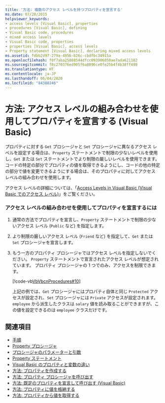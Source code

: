 ```yaml
---
title: '方法: 複数のアクセス レベルを持つプロパティを宣言する'
ms.date: 07/20/2015
helpviewer_keywords:
- access levels [Visual Basic], properties
- procedures [Visual Basic], defining
- Visual Basic code, procedures
- mixed access levels
- Visual Basic code, properties
- properties [Visual Basic], access levels
- Property statement [Visual Basic], declaring mixed access levels
ms.assetid: fdbb2d97-279a-4956-b26c-cbdfbc34915a
ms.openlocfilehash: f0f7aba25888544dfcc093906850ae7ada621182
ms.sourcegitcommit: f8c270376ed905f6a8896ce0fe25b4f4b38ff498
ms.translationtype: HT
ms.contentlocale: ja-JP
ms.lasthandoff: 06/04/2020
ms.locfileid: "84388246"
---
```

# <a name="how-to-declare-a-property-with-mixed-access-levels-visual-basic"></a>方法: アクセス レベルの組み合わせを使用してプロパティを宣言する (Visual Basic)
プロパティに対する `Get` プロシージャと `Set` プロシージャに異なるアクセス レベルを設定する場合は、`Property` ステートメントで制限の少ないレベルを使用し、`Get` または `Set` ステートメントでより制限の厳しいレベルを使用できます。 コードの特定の部分でプロパティの値を取得できるようにし、コードの他の特定の部分で値を変更できるようにする場合は、そのプロパティに対してアクセス レベルの組み合わせを使用します。  
  
 アクセス レベルの詳細については、「[Access Levels in Visual Basic (Visual Basic でのアクセス レベル)](../declared-elements/access-levels.md)」をご覧ください。  
  
### <a name="to-declare-a-property-with-mixed-access-levels"></a>アクセス レベルの組み合わせを使用してプロパティを宣言するには  
  
1. 通常の方法でプロパティを宣言し、`Property` ステートメントで制限の少ないアクセス レベル (`Public` など) を指定します。  
  
2. より制限の厳しいアクセス レベル (`Friend` など) を指定して、`Get` または `Set` プロシージャを宣言します。  
  
3. もう一方のプロパティ プロシージャではアクセス レベルを指定しないでください。 `Property` ステートメントで宣言されたアクセス レベルが想定されています。 プロパティ プロシージャの 1 つでのみ、アクセスを制限できます。  
  
     [!code-vb[VbVbcnProcedures#10](~/samples/snippets/visualbasic/VS_Snippets_VBCSharp/VbVbcnProcedures/VB/Class1.vb#10)]  
  
     上記の例では、`Get` プロシージャにはプロパティ自体と同じ `Protected` アクセスが設定され、`Set` プロシージャには `Private` アクセスが設定されます。 `employee` から派生したクラスは `salary` 値を読み取ることができますが、この値を設定できるのは `employee` クラスだけです。  
  
## <a name="see-also"></a>関連項目

- [手順](./index.md)
- [Property プロシージャ](./property-procedures.md)
- [プロシージャのパラメーターと引数](./procedure-parameters-and-arguments.md)
- [Property ステートメント](../../../language-reference/statements/property-statement.md)
- [Visual Basic のプロパティと変数の違い](./differences-between-properties-and-variables.md)
- [方法: プロパティを作成する](./how-to-create-a-property.md)
- [方法: プロパティ プロシージャを呼び出す](./how-to-call-a-property-procedure.md)
- [方法: 既定のプロパティを宣言して呼び出す (Visual Basic)](./how-to-declare-and-call-a-default-property.md)
- [方法: プロパティに値を格納する](./how-to-put-a-value-in-a-property.md)
- [方法: プロパティから値を取得する](./how-to-get-a-value-from-a-property.md)
